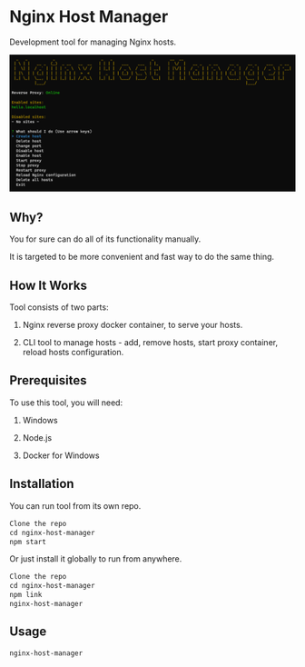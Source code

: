 Nginx Host Manager
===================================

Development tool for managing Nginx hosts.

![nginx-host-manager PNG](https://raw.githubusercontent.com/Nex-Otaku/nginx-host-manager/master/img/screenshot.png)

Why?
---------

You for sure can do all of its functionality manually.

It is targeted to be more convenient and fast way to do the same thing.


How It Works
---------

Tool consists of two parts:

1. Nginx reverse proxy docker container, to serve your hosts.

2. CLI tool to manage hosts - add, remove hosts, start proxy container, reload hosts configuration.


Prerequisites
---------

To use this tool, you will need:

1. Windows

2. Node.js

3. Docker for Windows


Installation
---------

You can run tool from its own repo.

```
Clone the repo
cd nginx-host-manager
npm start
```

Or just install it globally to run from anywhere.

```
Clone the repo
cd nginx-host-manager
npm link
nginx-host-manager
```

Usage
---------

```
nginx-host-manager
```
